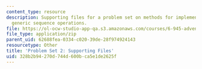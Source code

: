 ```yaml
---
content_type: resource
description: Supporting files for a problem set on methods for implementing and exploiting
  generic sequence operations.
file: https://ol-ocw-studio-app-qa.s3.amazonaws.com/courses/6-945-adventures-in-advanced-symbolic-programming-spring-2009/328b2b94270d744d600bca5e1de2625f_assn02.zip
file_type: application/zip
parent_uid: 62688fea-0334-c020-39de-28f974924143
resourcetype: Other
title: 'Problem Set 2: Supporting Files'
uid: 328b2b94-270d-744d-600b-ca5e1de2625f
---
```

